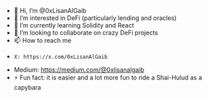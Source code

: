 - 👋 Hi, I’m @0xLisanAlGaib
- 👀 I’m interested in DeFi (particularly lending and oracles)
- 🌱 I’m currently learning Solidity and React
- 💞️ I’m looking to collaborate on crazy DeFi projects
- 📫 How to reach me
-     X: https://x.com/0xLisanAlGaib
-   Medium: https://medium.com/@0xlisanalgaib
- ⚡ Fun fact: it is easier and a lot more fun to ride a Shai-Hulud as a capybara

<!---
0xLisanAlGaib/0xLisanAlGaib is a ✨ special ✨ repository because its `README.md` (this file) appears on your GitHub profile.
You can click the Preview link to take a look at your changes.
--->
